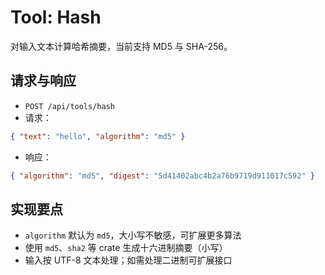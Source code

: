 # Tool: Hash

对输入文本计算哈希摘要，当前支持 MD5 与 SHA-256。

## 请求与响应

- `POST /api/tools/hash`
- 请求：
```json
{ "text": "hello", "algorithm": "md5" }
```
- 响应：
```json
{ "algorithm": "md5", "digest": "5d41402abc4b2a76b9719d911017c592" }
```

## 实现要点

- `algorithm` 默认为 `md5`，大小写不敏感，可扩展更多算法
- 使用 `md5`、`sha2` 等 crate 生成十六进制摘要（小写）
- 输入按 UTF-8 文本处理；如需处理二进制可扩展接口
